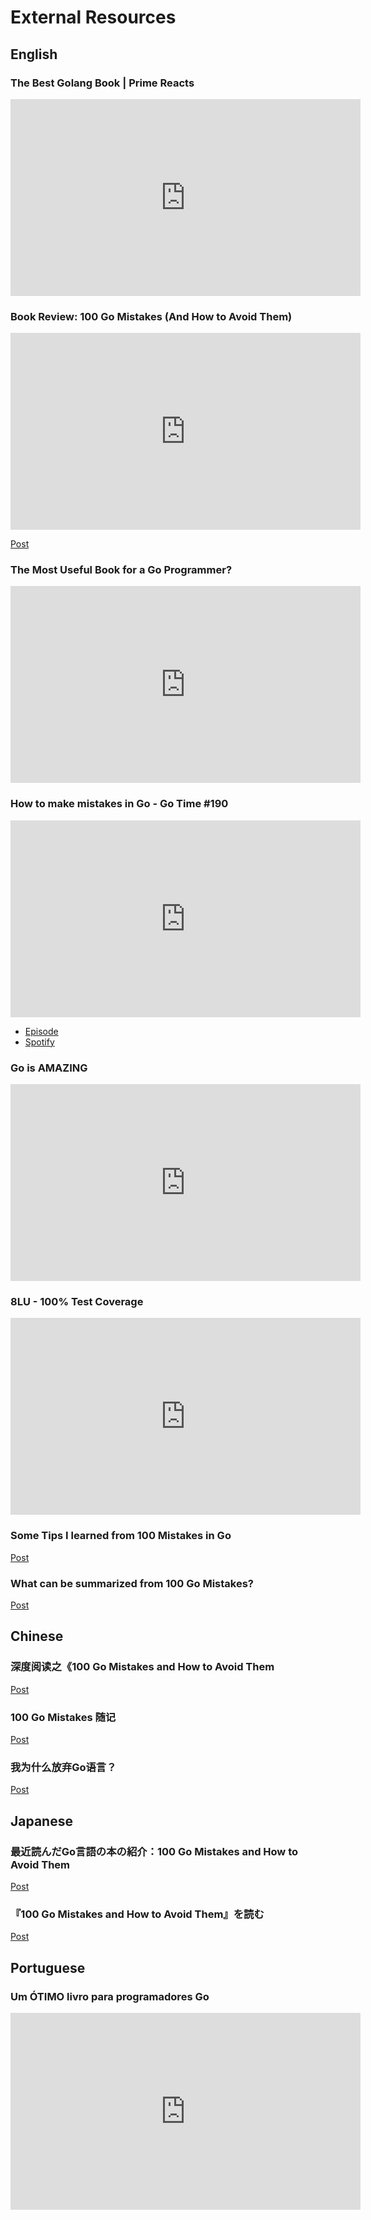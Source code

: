 # External Resources

## English

### The Best Golang Book | Prime Reacts

<iframe width="560" height="315" src="https://www.youtube.com/embed/a-lYYYr-5a8?si=hWm7um5GS19KVbog" title="YouTube video player" frameborder="0" allow="accelerometer; autoplay; clipboard-write; encrypted-media; gyroscope; picture-in-picture; web-share" allowfullscreen></iframe>

### Book Review: 100 Go Mistakes (And How to Avoid Them)

<iframe width="560" height="315" src="https://www.youtube.com/embed/tcRYU9g5wtw?si=2s10hXwxL7ButfRm" title="YouTube video player" frameborder="0" allow="accelerometer; autoplay; clipboard-write; encrypted-media; gyroscope; picture-in-picture; web-share" allowfullscreen></iframe>

[Post](https://boldlygo.tech/posts/2023-08-09-review-100-go-mistakes/)

### The Most Useful Book for a Go Programmer?

<iframe width="560" height="315" src="https://www.youtube.com/embed/8pqgv4_Yjq0?si=CunG1j2Uh2isXm4b" title="YouTube video player" frameborder="0" allow="accelerometer; autoplay; clipboard-write; encrypted-media; gyroscope; picture-in-picture; web-share" allowfullscreen></iframe>

### How to make mistakes in Go - Go Time #190

<iframe width="560" height="315" src="https://www.youtube.com/embed/VGOgDqDe30E?si=HErewJsxDjie92AU" title="YouTube video player" frameborder="0" allow="accelerometer; autoplay; clipboard-write; encrypted-media; gyroscope; picture-in-picture; web-share" allowfullscreen></iframe>

* [Episode](https://changelog.com/gotime/190)
* [Spotify](https://open.spotify.com/episode/0K1DImrxHCy6E7zVY4AxMZ?si=akroInsPQ1mM5B5V2tHLUw&dl_branch=1)

### Go is AMAZING

<iframe width="560" height="315" src="https://www.youtube.com/embed/iQBdVqnB0Ss?si=6lX1-oj28s_OZPwp&amp;start=281" title="YouTube video player" frameborder="0" allow="accelerometer; autoplay; clipboard-write; encrypted-media; gyroscope; picture-in-picture; web-share" allowfullscreen></iframe>

### 8LU - 100% Test Coverage

<iframe width="560" height="315" src="https://www.youtube.com/embed/V3FBDav6wgQ?si=iA58zxZHQewKF6Jz&amp;start=1210" title="YouTube video player" frameborder="0" allow="accelerometer; autoplay; clipboard-write; encrypted-media; gyroscope; picture-in-picture; web-share" allowfullscreen></iframe>

### Some Tips I learned from 100 Mistakes in Go

[Post](https://raygervais.dev/articles/2023/04/100_mistakes_in_go/)

### What can be summarized from 100 Go Mistakes?

[Post](https://www.sobyte.net/post/2023-05/summarized-from-100-go-mistakes/)

## Chinese

### 深度阅读之《100 Go Mistakes and How to Avoid Them

[Post](https://qcrao.com/post/100-go-mistakes-reading-notes/)

### 100 Go Mistakes 随记

[Post](https://zhuanlan.zhihu.com/p/592602656)

### 我为什么放弃Go语言？

[Post](https://juejin.cn/post/7241452578125824061)

## Japanese

### 最近読んだGo言語の本の紹介：100 Go Mistakes and How to Avoid Them

[Post](https://qiita.com/kentaro_suzuki/items/c9c31dc81217f237433c)

### 『100 Go Mistakes and How to Avoid Them』を読む

[Post](https://zenn.dev/yukibobier/books/066f07c8a59fa0)

## Portuguese

### Um ÓTIMO livro para programadores Go

<iframe width="560" height="315" src="https://www.youtube.com/embed/34XShL_jWD4?si=WQZR3QexpwEZ9-EU" title="YouTube video player" frameborder="0" allow="accelerometer; autoplay; clipboard-write; encrypted-media; gyroscope; picture-in-picture; web-share" allowfullscreen></iframe>
